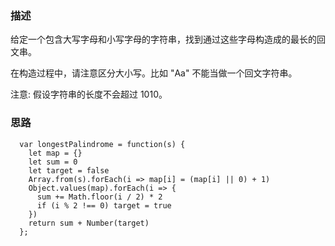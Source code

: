 ### 描述

给定一个包含大写字母和小写字母的字符串，找到通过这些字母构造成的最长的回文串。

在构造过程中，请注意区分大小写。比如 "Aa" 不能当做一个回文字符串。

注意:
假设字符串的长度不会超过 1010。

### 思路

```
  var longestPalindrome = function(s) {
    let map = {}
    let sum = 0
    let target = false
    Array.from(s).forEach(i => map[i] = (map[i] || 0) + 1)
    Object.values(map).forEach(i => { 
      sum += Math.floor(i / 2) * 2 
      if (i % 2 !== 0) target = true
    })
    return sum + Number(target)
  };
```